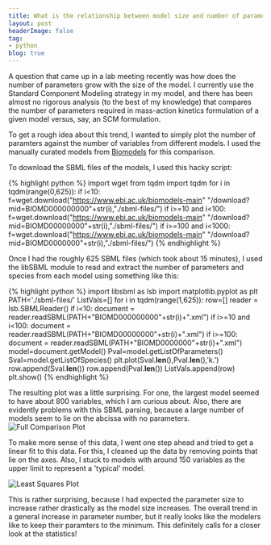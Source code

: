 ```yaml
---
title: What is the relationship between model size and number of parameters?
layout: post
headerImage: false
tag:
- python
blog: true
---
```

A question that came up in a lab meeting recently was how does the number of parameters grow with the size of the model. I currently use the Standard Component Modeling strategy in my model, and there has been almost no rigorous analysis (to the best of my knowledge) that compares the number of parameters required in mass-action kinetics formulation of a given model versus, say, an SCM formulation.

To get a rough idea about this trend, I wanted to simply plot the number of paramters against the number of variables from different models. I used the manually curated models from [Biomodels](https://www.ebi.ac.uk/biomodels-main/) for this comparison.

To download the SBML files of the models, I used this hacky script:

{% highlight python %}
import wget
from tqdm import tqdm
for i in tqdm(range(0,625)):
    if i<10:
        f=wget.download("https://www.ebi.ac.uk/biomodels-main"
	"/download?mid=BIOMD000000000"+str(i),"./sbml-files/")
    if i>=10 and i<100:
        f=wget.download("https://www.ebi.ac.uk/biomodels-main"
        "/download?mid=BIOMD00000000"+str(i),"./sbml-files/")
    if i>=100 and i<1000:
        f=wget.download("https://www.ebi.ac.uk/biomodels-main"
	"/download?mid=BIOMD0000000"+str(i),"./sbml-files/")
{% endhighlight %}

Once I had the roughly 625 SBML files (which took about 15 minutes), I used the libSBML module to read and extract the number of parameters and species from each model using something like this:

{% highlight python %}
import libsbml as lsb
import matplotlib.pyplot as plt
PATH='./sbml-files/'
ListVals=[]
for i in tqdm(range(1,625)):
    row=[]
    reader = lsb.SBMLReader()
    if i<10:
        document = reader.readSBML(PATH+"BIOMD000000000"+str(i)+".xml")
    if i>=10 and i<100:
        document = reader.readSBML(PATH+"BIOMD00000000"+str(i)+".xml")
    if i>=100:
        document = reader.readSBML(PATH+"BIOMD0000000"+str(i)+".xml")
    model=document.getModel()
    Pval=model.getListOfParameters()
    Sval=model.getListOfSpecies()
    plt.plot(Sval.__len__(),Pval.__len__(),'k.')
    row.append(Sval.__len__())
    row.append(Pval.__len__())
    ListVals.append(row)
plt.show()
{% endhighlight %}

The resulting plot was a little surprising. For one, the largest model seemed to have about 800 variables, which I am curious about. Also, there are evidently problems with this SBML parsing, because a large number of models seem to lie on the abcissa with no parameters.
![Full Comparison Plot]({{site.url}}/assets/images/full-analysis-plot.png)

To make more sense of this data, I went one step ahead and tried to get a linear fit to this data. For this, I cleaned up the data by removing points that lie on the axes. Also, I stuck to models with around 150 variables as the upper limit to represent a 'typical' model.

![Least Squares Plot]({{site.url}}/assets/images/least-squares-fit.png)

This is rather surprising, because I had expected the parameter size to increase rather drastically as the model size increases. The overall trend in a general increase in parameter number, but it really looks like the modelers like to keep their paramters to the minimum. This definitely calls for a closer look at the statistics!